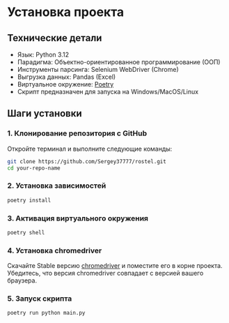 # Установка проекта


## Технические детали

- Язык: Python 3.12
- Парадигма: Объектно-ориентированное программирование (ООП)
- Инструменты парсинга: Selenium WebDriver (Chrome)
- Выгрузка данных: Pandas (Excel)
- Виртуальное окружение: [Poetry](https://python-poetry.org/)
- Скрипт предназначен для запуска на Windows/MacOS/Linux

## Шаги установки

### 1. Клонирование репозитория с GitHub

Откройте терминал и выполните следующие команды:

```bash
git clone https://github.com/Sergey37777/rostel.git
cd your-repo-name
```

### 2. Установка зависимостей

```bash
poetry install
```


### 3. Активация виртуального окружения

```bash
poetry shell
```


### 4. Установка chromedriver

Скачайте Stable версию [chromedriver](https://googlechromelabs.github.io/chrome-for-testing/) и поместите его в корне проекта.
Убедитесь, что версия chromedriver совпадает с версией вашего браузера.


### 5. Запуск скрипта

```bash
poetry run python main.py
```
